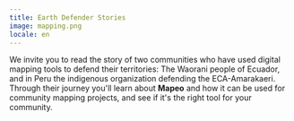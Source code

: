 ```yaml
---
title: Earth Defender Stories
image: mapping.png
locale: en
---
```


We invite you to read the story of two communities who have used digital mapping tools to defend their territories: The Waorani people of Ecuador, and in Peru the indigenous organization defending the ECA-Amarakaeri. Through their journey you'll learn about **Mapeo** and how it can be used for community mapping projects, and see if it's the right tool for your community.

<app-button :color="true" localUrl=":8086/earthdefenderstoolkit/https://www.earthdefenderstoolkit.com/comunidad/waorani-mapeo-de-tierras-ancestrales-en-ecuador/?lang=es" text="Waorani story"></app-button>

<app-button localUrl=":8086/earthdefenderstoolkit/https://www.earthdefenderstoolkit.com/comunidad/eca-amarakaeri-monitoreo-de-la-reserva-comunal-amarakaeri-en-peru/?lang=es" text="ECA-Amarakaeri story"></app-button>
